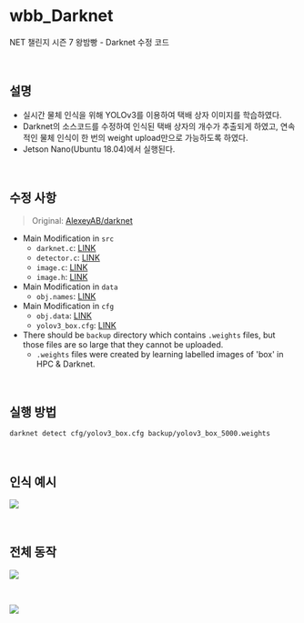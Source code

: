 # wbb_Darknet
NET 챌린지 시즌 7 왕밤빵 - Darknet 수정 코드

<br>

## 설명
- 실시간 물체 인식을 위해 YOLOv3를 이용하여 택배 상자 이미지를 학습하였다.
- Darknet의 소스코드를 수정하여 인식된 택배 상자의 개수가 추출되게 하였고, 연속적인 물체 인식이 한 번의 weight upload만으로 가능하도록 하였다.
- Jetson Nano(Ubuntu 18.04)에서 실행된다.

<br>

## 수정 사항
> Original: [AlexeyAB/darknet](https://github.com/AlexeyAB/darknet)
- Main Modification in `src` 
  - `darknet.c`: [LINK](https://github.com/seungriyou/wbb_Darknet/blob/main/src/darknet.c)
  - `detector.c`: [LINK](https://github.com/seungriyou/wbb_Darknet/blob/main/src/detector.c)
  - `image.c`: [LINK](https://github.com/seungriyou/wbb_Darknet/blob/main/src/image.c)
  - `image.h`: [LINK](https://github.com/seungriyou/wbb_Darknet/blob/main/src/image.h)
- Main Modification in `data`
  - `obj.names`: [LINK](https://github.com/seungriyou/wbb_Darknet/blob/main/data/obj.names)
- Main Modification in `cfg`
  - `obj.data`: [LINK](https://github.com/seungriyou/wbb_Darknet/blob/main/cfg/obj.data)
  - `yolov3_box.cfg`: [LINK](https://github.com/seungriyou/wbb_Darknet/blob/main/cfg/yolov3_box.cfg)
- There should be `backup` directory which contains `.weights` files, but those files are so large that they cannot be uploaded.
  - `.weights` files were created by learning labelled images of 'box' in HPC & Darknet.

<br>

## 실행 방법
``` bash
darknet detect cfg/yolov3_box.cfg backup/yolov3_box_5000.weights
```

<br>

## 인식 예시
![](https://user-images.githubusercontent.com/43572543/158790511-bfa19205-e9d4-4469-afe9-8b6fcea5fb40.png)

<br>

## 전체 동작
![](https://user-images.githubusercontent.com/43572543/158790536-bb0c6aeb-5ff8-4235-b033-f5deb46d7f2d.png)

<br>

![](https://user-images.githubusercontent.com/43572543/158790555-dca20c52-784a-4f3b-978f-0bd7ef7676e2.png)
